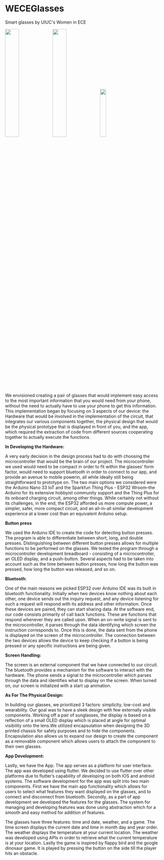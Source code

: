 # WECEGlasses  
  
Smart glasses by UIUC's Women in ECE

  <img src="https://user-images.githubusercontent.com/92896298/162079123-5a6090f4-9a70-4a0e-9e01-39ed3b6e7f5e.jpg" width=30% height=30%> <img src= "https://user-images.githubusercontent.com/92896298/162079528-7b965378-7abf-4486-84c0-8511b62316dd.jpg" width=30% height=30%> <img src= "https://user-images.githubusercontent.com/92896298/162079667-f683b5ba-8d21-4ce6-b777-461e2403e6e0.PNG" width=20% height=20%> 


We envisioned creating a pair of glasses that would implement easy access to the most important information that you would need from your phone, without the need to actually have to use your phone to get this information. This implementation began by focusing on 3 aspects of our device: the Hardware that would be involved in the implementation of the circuit, that integrates our various components together, the physical design that would be the physical prototype that is displayed in front of you, and the app, which required the extraction of code from different sources cooperating together to actually execute the functions.


**In Developing the Hardware:**

  A very early decision in the design process had to do with choosing the microcontroller that would be the brain of our project. The microcontroller we used would need to be compact in order to fit within the glasses’ form factor, would need to support bluetooth in order to connect to our app, and provide an avenue to mobile powerin, all while ideally still being straightforward to prototype on. The two main options we considered were the Arduino Nano 33 IoT and the Sparkfun Thing Plus - ESP32 Wroom–the Arduino for its extensive hobbyist community support and the Thing Plus for its onboard charging circuit, among other things. While certainly not without its challenges, in the end, the ESP32 afforded us more compute power, a simpler, safer, more compact circuit, and an all-in-all similar development experience at a lower cost than an equivalent Arduino setup. 


  **Button press**
  
  We used the Arduino IDE to create the code for detecting button presses. The program is able to differentiate between short, long, and double presses. Distinguishing between different button presses allows for multiple functions to be performed on the glasses. We tested the program through a microcontroller development breadboard - consisting of a microcontroller, an OLED display, and a push-button. Several aspects had to be taken into account such as the time between button presses, how long the button was pressed, how long the button was released, and so on.

 **Bluetooth**: 
 
  One of the main reasons we picked ESP32 over Arduino IDE was its built in bluetooth functionality. Initially when two devices know nothing about each other, one device sends out the inquiry request, and any device listening for such a request will respond with its address and other information. Once these devices are paired, they can start sharing data. At the software end, our code consists primarily of call back functions. These are functions that respond whenever they are called upon. When an on-write signal is sent to the microcontroller, it parses through the data identifying which screen the instruction corresponds to. Once this is done, the data sent from the phone is displayed on the screen of the microcontroller. The connection between the two devices allows the device to keep checking if a button is being pressed or any specific instructions are being given. 


  **Screen Handling:** 
  
  The screen is an external component that we have connected to our circuit. The bluetooth provides a mechanism for the software to interact with the hardware. The phone sends a signal to the microcontroller which parses through the data and identifies what to display on the screen. When turned on, our screen is initialized with a start up animation. 


**As For The Physical Design:**

  In building our glasses, we prioritized 3 factors: simplicity, low-cost and wearability. Our goal was to have a sleek design with few externally visible components. Working off a pair of sunglasses, the display is based on a reflection of a small OLED display  which is placed at angle for optimal visibility onto the lens.We utilized encapsulation when designing the 3D printed chassis for safety purposes and to hide the components. Encapsulation also allows us to expand our design to create the component as a removable component which allows users to attach the component to their own glasses. 


**App Development:**

  Lastly, we have the App. The app serves as a platform for user interface. The app was developed using flutter. We decided to use flutter over other platforms due to flutter’s capability of developing on both IOS and android systems. The software development for the app was split into two main components. First we have the main app functionality which allows for users to select what features they want displayed on the glasses, and to connect and disconnect from bluetooth. Secondly, as a part of app development we developed the features for the glasses. The system for managing and developing features was done using abstraction which for a smooth and easy method for addition of features. 

  The glasses have three features: time and date, weather, and a game. The time screen displays the current date and time in month day and year order. The weather displays the temperature at your current location. The weather was developed using APIs in order to retrieve what the current temperature is at your location. Lastly the game is inspired by flappy bird and the google dinosaur game. It is played by pressing the button on the side till the player hits an obstacle. 
